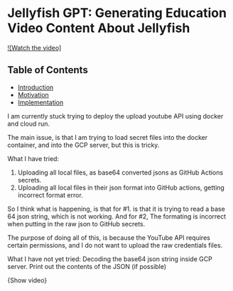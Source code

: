 # Jellyfish GPT: Generating Education Video Content About Jellyfish 

[![Watch the video]](https://www.youtube.com/watch?v=-zABWWJjvCc)

## Table of Contents
- [Introduction](#Introduction)
- [Motivation](#Motivation)
- [Implementation](#Implementation)



I am currently stuck trying to deploy the upload youtube API using 
docker and cloud run. 

The main issue, is that I am trying to load secret files into the 
docker container, and into the GCP server, but this is tricky. 

What I have tried:
1. Uploading all local files, as base64 converted jsons as GitHub Actions
secrets. 
2. Uploading all local files in their json format into GitHub actions, getting
incorrect format error. 

So I think what is happening, is that for #1. is that it is trying to read 
a base 64 json string, which is not working. And for #2, The formating is 
incorrect when putting in the raw json to GitHub secrets. 

The purpose of doing all of this, is because the YouTube API requires certain 
permissions, and I do not want to upload the raw credentials files. 

What I have not yet tried: Decoding the base64 json string inside GCP server.
Print out the contents of the JSON (if possible)

{Show video}


